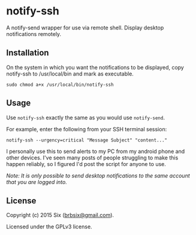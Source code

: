 # notify-ssh

A notify-send wrapper for use via remote shell. Display desktop notifications remotely.


Installation
------------

On the system in which you want the notifications to be displayed, copy notify-ssh to /usr/local/bin and mark as executable.

    sudo chmod a+x /usr/local/bin/notify-ssh

Usage
-----

Use `notify-ssh` exactly the same as you would use `notify-send`.

For example, enter the following from your SSH terminal session:

    notify-ssh --urgency=critical "Message Subject" "content..."

I personally use this to send alerts to my PC from my android phone and other devices. I've seen many posts of people struggling to make this happen reliably, so I figured I'd post the script for anyone to use.

*Note: It is only possible to send desktop notifications to the same account that you are logged into.*

License
-------

Copyright (c) 2015 Six (brbsix@gmail.com).

Licensed under the GPLv3 license.
